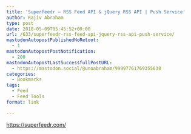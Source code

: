 ```yaml
---
title: 'Superfeedr – RSS Feed API & jQuery RSS API | Push Service'
author: Rajiv Abraham
type: post
date: 2018-05-09T05:45:52+00:00
url: /633/superfeedr-rss-feed-api-jquery-rss-api-push-service/
mastodonAutopostPublishedNoRetoot:
  - 1
mastodonAutopostPostNotification:
  - 200
mastodonAutopostLastSuccessfullPostURL:
  - https://mastodon.social/@unoabraham/99997761769355638
categories:
  - Bookmarks
tags:
  - Feed
  - Feed Tools
format: link

---
```

<https://superfeedr.com/>